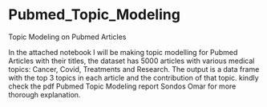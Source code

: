 # Pubmed_Topic_Modeling
Topic Modeling on Pubmed Articles

In the attached notebook I will be making topic modelling for Pubmed Articles with their titles, the dataset has 5000 articles with various medical topics: Cancer, Covid, Treatments and Research. The output is a data frame with the top 3 topics in each article and the contribution of that topic.
kindly check the pdf Pubmed Topic Modeling report Sondos Omar for more thorough explanation. 
